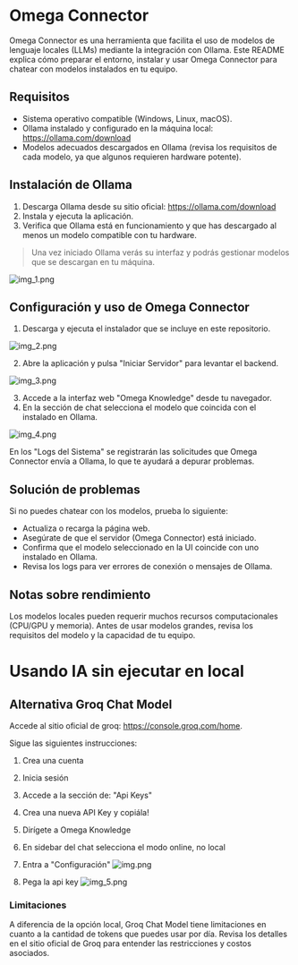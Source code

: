 # Omega Connector

Omega Connector es una herramienta que facilita el uso de modelos de lenguaje locales (LLMs) mediante la integración con Ollama. Este README explica cómo preparar el entorno, instalar y usar Omega Connector para chatear con modelos instalados en tu equipo.

## Requisitos

- Sistema operativo compatible (Windows, Linux, macOS).
- Ollama instalado y configurado en la máquina local: https://ollama.com/download
- Modelos adecuados descargados en Ollama (revisa los requisitos de cada modelo, ya que algunos requieren hardware potente).

## Instalación de Ollama

1. Descarga Ollama desde su sitio oficial: https://ollama.com/download
2. Instala y ejecuta la aplicación.
3. Verifica que Ollama está en funcionamiento y que has descargado al menos un modelo compatible con tu hardware.

> Una vez iniciado Ollama verás su interfaz y podrás gestionar modelos que se descargan en tu máquina.
> 
![img_1.png](img_1.png)
## Configuración y uso de Omega Connector

1. Descarga y ejecuta el instalador que se incluye en este repositorio.



![img_2.png](img_2.png)

2. Abre la aplicación y pulsa "Iniciar Servidor" para levantar el backend.

![img_3.png](img_3.png)

3. Accede a la interfaz web "Omega Knowledge" desde tu navegador.
4. En la sección de chat selecciona el modelo que coincida con el instalado en Ollama.

![img_4.png](img_4.png)

En los "Logs del Sistema" se registrarán las solicitudes que Omega Connector envía a Ollama, lo que te ayudará a depurar problemas.

## Solución de problemas

Si no puedes chatear con los modelos, prueba lo siguiente:

- Actualiza o recarga la página web.
- Asegúrate de que el servidor (Omega Connector) está iniciado.
- Confirma que el modelo seleccionado en la UI coincide con uno instalado en Ollama.
- Revisa los logs para ver errores de conexión o mensajes de Ollama.

## Notas sobre rendimiento

Los modelos locales pueden requerir muchos recursos computacionales (CPU/GPU y memoria). Antes de usar modelos grandes, revisa los requisitos del modelo y la capacidad de tu equipo.

# Usando IA sin ejecutar en local

## Alternativa Groq Chat Model

Accede al sitio oficial de groq: https://console.groq.com/home. 

Sigue las siguientes instrucciones:
1. Crea una cuenta
2. Inicia sesión
3. Accede a la sección de: "Api Keys"
4. Crea una nueva API Key y copiála!
5. Dirígete a Omega Knowledge
6. En sidebar del chat selecciona el modo online, no local

7. Entra a "Configuración"
![img.png](img.png)
8. Pega la api key
![img_5.png](img_5.png)

### Limitaciones
A diferencia de la opción local, Groq Chat Model tiene limitaciones en cuanto a la cantidad de tokens que puedes usar por día. Revisa los detalles en el sitio oficial de Groq para entender las restricciones y costos asociados.